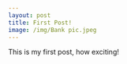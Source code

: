 ```yaml
---
layout: post
title: First Post!
image: /img/Bank pic.jpeg
---
```


This is my first post, how exciting!

